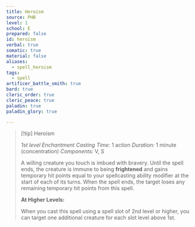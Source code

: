 ```yaml
---
title: Heroism
source: PHB
level: 1
school: E
prepared: false
id: heroism
verbal: true
somatic: true
material: false
aliases:
  - spell_heroism
tags:
  - spell
artificer_battle_smith: true
bard: true
cleric_order: true
cleric_peace: true
paladin: true
paladin_glory: true

---
```

>[!tip] Heroism
>
> *1st level Enchantment*
> *Casting Time:* 1 action
> *Duration:* 1 minute (concentration)
> *Components:* V, S
>
>A willing creature you touch is imbued with bravery. Until the spell ends, the creature is immune to being **frightened** and gains temporary hit points equal to your spellcasting ability modifier at the start of each of its turns. When the spell ends, the target loses any remaining temporary hit points from this spell.
>
>**At Higher Levels:**
>
>When you cast this spell using a spell slot of 2nd level or higher, you can target one additional creature for each slot level above 1st.
>


